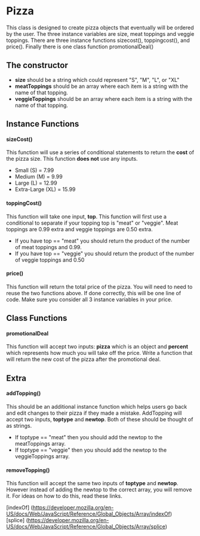 # Pizza

This class is designed to create pizza objects that eventually will be ordered by the user. The three instance variables are size, meat toppings and veggie toppings. There are three instance functions sizecost(), toppingcost(), and price(). Finally there is one class function promotionalDeal()

## The constructor
  -  **size** should be a string which could represent "S", "M", "L", or "XL"
  -  **meatToppings** should be an array where each item is a string with the name of that topping.
  -  **veggieToppings** should be an array where each item is a string with the name of that topping.

## Instance Functions

#### sizeCost()
This function will use a series of conditional statements to return the **cost** of the pizza size. This function **does not** use any inputs.
  -  Small (S)  = 7.99
  -  Medium (M) = 9.99
  -  Large (L) = 12.99
  -  Extra-Large (XL) = 15.99

#### toppingCost()
This function will take one input, **top**. This function will first use a conditional to separate if your topping top is "meat" or "veggie". Meat toppings are 0.99 extra and veggie toppings are 0.50 extra.

  -  If you have top == "meat" you should return the product of the number of meat toppings and 0.99.
  -  If you have top == "veggie" you should return the product of the number of veggie toppings and 0.50

#### price()
This function will return the total price of the pizza. You will need to need to reuse the two functions above. If done correctly, this will be one line of code. Make sure you consider all 3 instance variables in your price.

## Class Functions

#### promotionalDeal
This function will accept two inputs: **pizza** which is an object and **percent** which represents how much you will take off the price. Write a function that will return the new cost of the pizza after the promotional deal.

## Extra

#### addTopping()
This should be an additional instance function which helps users go back and edit changes to their pizza if they made a mistake. AddTopping will accept two inputs, **toptype** and **newtop**. Both of these should be thought of as strings.

  -  If toptype == "meat" then you should add the newtop to the meatToppings array.
  -  If toptype == "veggie" then you should add the newtop to the veggieToppings array.

#### removeTopping()
This function will accept the same two inputs of **toptype** and **newtop**. However instead of adding the newtop to the correct array, you will remove it. For ideas on how to do this, read these links.

[indexOf] (https://developer.mozilla.org/en-US/docs/Web/JavaScript/Reference/Global_Objects/Array/indexOf)  
[splice] (https://developer.mozilla.org/en-US/docs/Web/JavaScript/Reference/Global_Objects/Array/splice)
